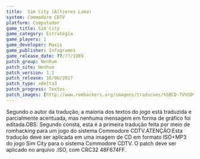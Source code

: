 ```yaml
---
title:  Sim City (Altieres Lima)
system: Commodore CDTV
platform: Computador
game_title: Sim City
game_category: Estratégia
game_players: 1
game_developer: Maxis
game_publisher: Infogrames
game_release_date: ??/??/1989
patch_group: Nenhum
patch_site: Nenhum
patch_version: 1.1
patch_release: 16/06/2017
patch_type: xdelta3
patch_progress: Textos
patch_images: [http://www.romhackers.org/imagens/traducoes/%5BCD-TV%5D%20Sim%20City%20-%20Altieres%20Lima%20-%201.png,http://www.romhackers.org/imagens/traducoes/%5BCD-TV%5D%20Sim%20City%20-%20Altieres%20Lima%20-%202.png,http://www.romhackers.org/imagens/traducoes/%5BCD-TV%5D%20Sim%20City%20-%20Altieres%20Lima%20-%203.png]
---
```

Segundo o autor da tradução, a maioria dos textos do jogo está traduzida e parcialmente acentuada, mas nenhuma mensagem em forma de gráfico foi editada.OBS: Segundo consta, esta é a primeira tradução feita por meio de romhacking para um jogo do sistema Commodore CDTV.ATENÇÃO:Esta tradução deve ser aplicada em uma imagem de CD em formato ISO+MP3 do jogo Sim City para o sistema Commodore CDTV. O patch deve ser aplicado no arquivo .ISO, com CRC32 48F674FF.